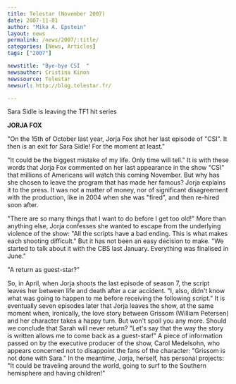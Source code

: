 ```yaml
---
title: Telestar (November 2007)
date: 2007-11-01
author: "Mika A. Epstein"
layout: news
permalink: /news/2007/:title/
categories: [News, Articles]
tags: ["2007"]

newstitle: "Bye-bye CSI  "
newsauthor: Cristina Kinon
newssource: Telestar
newsurl: http://blog.telestar.fr/

---
```


Sara Sidle is leaving the TF1 hit series

**JORJA FOX**

"On the 15th of October last year, Jorja Fox shot her last episode of "CSI". It then is an exit for Sara Sidle! For the moment at least."

"It could be the biggest mistake of my life. Only time will tell." It is with these words that Jorja Fox commented on her last appearance in the show "CSI" that millions of Americans will watch this coming November. But why has she chosen to leave the program that has made her famous? Jorja explains it to the press. It was not a matter of money, nor of significant disagreement with the production, like in 2004 when she was "fired", and then re-hired soon after.

"There are so many things that I want to do before I get too old!" More than anything else, Jorja confesses she wanted to escape from the underlying violence of the show: "All the scripts have a bad ending. This is what makes each shooting difficult." But it has not been an easy decision to make. "We started to talk about it with the CBS last January. Everything was finalised in June."

"A return as guest-star?"

So, in April, when Jorja shoots the last episode of season 7, the script leaves her between life and death after a car accident. "I, also, didn't know what was going to happen to me before receiving the following script." It is eventually seven episodes later that Jorja leaves the show, at the same moment when, ironically, the love story between Grissom (William Petersen) and her character takes a happy turn. But won't spoil you any more. Should we conclude that Sarah will never return? "Let's say that the way the story is written allows me to come back as a guest-star!" A piece of information passed on by the executive producer of the show, Carol Medelsohn, who appears concerned not to disappoint the fans of the character: "Grissom is not done with Sara." In the meantime, Jorja, herself, has personal projects: "It could be traveling around the world, going to surf to the Southern hemisphere and having children!"
